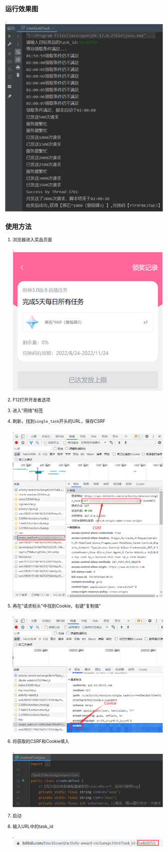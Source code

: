 ## 运行效果图

.<img src="README.pictures/image-20220831191210506.png" alt="image-20220831191210506" style="zoom:80%;" />



## 使用方法

1. 浏览器进入奖品页面

   .<img src="README.pictures/image-20220831185711482.png" alt="image-20220831185711482" style="zoom:80%;" />

2. F12打开开发者选项

3. 进入"网络"标签

4. 刷新，找到`single_task`开头的URL，保存CSRF

   .<img src="README.pictures/image-20220831184349709.png" alt="image-20220831184349709" style="zoom:80%;" />

4. 再在"请求标头"中找到Cookie，右键"复制值"

   .<img src="README.pictures/image-20220831184720930.png" alt="image-20220831184720930" style="zoom:80%;" />

5. 将获取的CSRF和Cookie填入

   .<img src="README.pictures/image-20220831184947526.png" alt="image-20220831184947526" style="zoom:80%;" />

6. 启动

7. 输入URL中的task_id

   .<img src="README.pictures/image-20220831185841325.png" alt="image-20220831185841325" style="zoom:80%;" />
